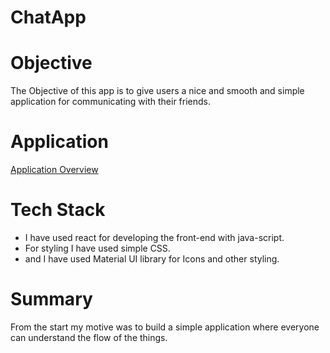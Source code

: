 # ChatApp
# Objective
The Objective of this app is to give users a nice and smooth and simple application for communicating with their friends.

# Application 
[Application Overview](./src/component/assets/application-sc.png)

# Tech Stack
- I have used react for developing the front-end with java-script.
- For styling I have used simple CSS.
- and I have used Material UI library for Icons and other styling.

# Summary 
From the start my motive was to build a simple application where everyone can understand the flow of the things. 

